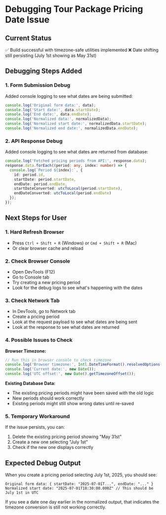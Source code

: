 # Debugging Tour Package Pricing Date Issue

## Current Status
✅ Build successful with timezone-safe utilities implemented
❌ Date shifting still persisting (July 1st showing as May 31st)

## Debugging Steps Added

### 1. Form Submission Debug
Added console logging to see what dates are being submitted:
```typescript
console.log('Original form data:', data);
console.log('Start date:', data.startDate);
console.log('End date:', data.endDate);
console.log('Normalized data:', normalizedData);
console.log('Normalized start date:', normalizedData.startDate);
console.log('Normalized end date:', normalizedData.endDate);
```

### 2. API Response Debug
Added console logging to see what dates are returned from database:
```typescript
console.log('Fetched pricing periods from API:', response.data);
response.data.forEach((period: any, index: number) => {
  console.log(`Period ${index}:`, {
    id: period.id,
    startDate: period.startDate,
    endDate: period.endDate,
    startDateConverted: utcToLocal(period.startDate),
    endDateConverted: utcToLocal(period.endDate)
  });
});
```

## Next Steps for User

### 1. Hard Refresh Browser
- Press `Ctrl + Shift + R` (Windows) or `Cmd + Shift + R` (Mac)
- Or clear browser cache and reload

### 2. Check Browser Console
- Open DevTools (F12)
- Go to Console tab
- Try creating a new pricing period
- Look for the debug logs to see what's happening with the dates

### 3. Check Network Tab
- In DevTools, go to Network tab
- Create a pricing period
- Look at the request payload to see what dates are being sent
- Look at the response to see what dates are returned

### 4. Possible Issues to Check

**Browser Timezone:**
```javascript
// Run this in browser console to check timezone
console.log('Browser timezone:', Intl.DateTimeFormat().resolvedOptions().timeZone);
console.log('Current date:', new Date());
console.log('UTC offset:', new Date().getTimezoneOffset());
```

**Existing Database Data:**
- The existing pricing periods might have been saved with the old logic
- New periods should work correctly
- Existing periods might still show wrong dates until re-saved

### 5. Temporary Workaround
If the issue persists, you can:
1. Delete the existing pricing period showing "May 31st"
2. Create a new one selecting "July 1st"
3. Check if the new one displays correctly

## Expected Debug Output
When you create a pricing period selecting July 1st, 2025, you should see:
```
Original form data: { startDate: "2025-07-01T...", endDate: "..." }
Normalized start date: "2025-07-01T18:30:00.000Z" // This should be July 1st in UTC
```

If you see a date one day earlier in the normalized output, that indicates the timezone conversion is still not working correctly.

